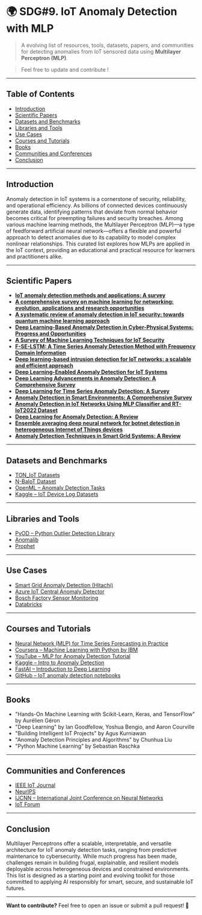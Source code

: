 
# 🌍 SDG#9. IoT Anomaly Detection with MLP

> A evolving list of resources, tools, datasets, papers, and communities for detecting anomalies from IoT sensored data using **Multilayer Perceptron (MLP)**.

> Feel free to update and contribute !

---

## Table of Contents

- [Introduction](#introduction)
- [Scientific Papers](#scientific-papers)
- [Datasets and Benchmarks](#datasets-and-benchmarks)
- [Libraries and Tools](#libraries-and-tools)
- [Use Cases](#use-cases)
- [Courses and Tutorials](#courses-and-tutorials)
- [Books](#books)
- [Communities and Conferences](#communities-and-conferences)
- [Conclusion](#conclusion)

---

## Introduction

Anomaly detection in IoT systems is a cornerstone of security, reliability, and operational efficiency. As billions of connected devices continuously generate data, identifying patterns that deviate from normal behavior becomes critical for preempting failures and security breaches. Among various machine learning methods, the Multilayer Perceptron (MLP)—a type of feedforward artificial neural network—offers a flexible and powerful approach to detect anomalies due to its capability to model complex nonlinear relationships. This curated list explores how MLPs are applied in the IoT context, providing an educational and practical resource for learners and practitioners alike.

---

## Scientific Papers

- [**IoT anomaly detection methods and applications: A survey**](https://www.sciencedirect.com/science/article/pii/S2542660522000622)
- [**A comprehensive survey on machine learning for networking: evolution, applications and research opportunities**](https://jisajournal.springeropen.com/articles/10.1186/s13174-018-0087-2) 
- [**A systematic review of anomaly detection in IoT security: towards quantum machine learning approach**](https://epjquantumtechnology.springeropen.com/articles/10.1140/epjqt/s40507-025-00414-6) 
- [**Deep Learning-Based Anomaly Detection in Cyber-Physical Systems: Progress and Opportunities**](https://arxiv.org/abs/2003.13213)
- [**A Survey of Machine Learning Techniques for IoT Security**](https://link.springer.com/chapter/10.1007/978-981-16-8062-5_9)
- [**F-SE-LSTM: A Time Series Anomaly Detection Method with Frequency
Domain Information**](https://arxiv.org/pdf/2412.02474)
- [**Deep learning-based intrusion detection for IoT networks: a scalable and efficient approach**](https://jis-eurasipjournals.springeropen.com/articles/10.1186/s13635-025-00202-w)
- [**Deep Learning-Enabled Anomaly Detection for IoT Systems**](https://papers.ssrn.com/sol3/papers.cfm?abstract_id=4258930)
- [**Deep Learning Advancements in Anomaly Detection: A Comprehensive Survey**](https://arxiv.org/html/2503.13195v1)
- [**Deep Learning for Time Series Anomaly Detection: A Survey**](https://arxiv.org/pdf/2211.05244) 
- [**Anomaly Detection in Smart Environments: A Comprehensive Survey**](https://repositorio.unican.es/xmlui/bitstream/handle/10902/33189/AnomalyDetectionSmart.pdf?sequence=3&isAllowed=y)
- [**Anomaly Detection in IoT Networks Using MLP Classifier and RT-IoT2022 Dataset**](https://ieeexplore.ieee.org/document/11070841)
- [**Deep Learning for Anomaly Detection: A Review**](https://arxiv.org/pdf/2007.02500) 
- [**Ensemble averaging deep neural network for botnet detection in heterogeneous Internet of Things devices**](https://www.nature.com/articles/s41598-024-54438-6)
- [**Anomaly Detection Techniques in Smart Grid Systems: A Review**](https://arxiv.org/abs/2306.02473)

---

## Datasets and Benchmarks

- [TON_IoT Datasets](https://research.unsw.edu.au/projects/toniot-datasets)
- [N-BaIoT Dataset](https://ieee-dataport.org/documents/n-baiot)
- [OpenML – Anomaly Detection Tasks](https://www.openml.org/search)
- [Kaggle – IoT Device Log Datasets](https://www.kaggle.com/datasets?search=IoT)

---

## Libraries and Tools

- [PyOD – Python Outlier Detection Library](https://pyod.readthedocs.io/)
- [Anomalib](https://github.com/open-edge-platform/anomalib)
- [Prophet](https://github.com/facebook/prophet)
---

## Use Cases

- [Smart Grid Anomaly Detection (Hitachi)](https://www.hitachi.com/rd/news/press/2022/0107.html)
- [Azure IoT Central Anomaly Detector](https://learn.microsoft.com/en-us/azure/iot-central/)
- [Bosch Factory Sensor Monitoring](https://www.bosch-iot-suite.com/)
- [Databricks](https://github.com/databricks-industry-solutions/iot-anomaly-detection)
---

## Courses and Tutorials

- [Neural Network (MLP) for Time Series Forecasting in Practice](https://towardsdatascience.com/neural-network-mlp-for-time-series-forecasting-in-practice-04c47c1e3711/)
- [Coursera – Machine Learning with Python by IBM](https://www.coursera.org/learn/machine-learning-with-python)
- [YouTube – MLP for Anomaly Detection Tutorial](https://www.youtube.com/results?search_query=iot+anomaly+detection+mlp)
- [Kaggle – Intro to Anomaly Detection](https://www.kaggle.com/search?q=anomaly+detection)
- [FastAI – Introduction to Deep Learning](https://course.fast.ai/)
- [GitHub – IoT anomaly detection notebooks](https://github.com/search?q=iot+anomaly+detection)

---

## Books

- "Hands-On Machine Learning with Scikit-Learn, Keras, and TensorFlow" by Aurélien Géron
- "Deep Learning" by Ian Goodfellow, Yoshua Bengio, and Aaron Courville
- "Building Intelligent IoT Projects" by Agus Kurniawan
- "Anomaly Detection Principles and Algorithms" by Chunhua Liu
- "Python Machine Learning" by Sebastian Raschka

---

## Communities and Conferences

- [IEEE IoT Journal](https://ieee-iotj.org/)
- [NeurIPS](https://nips.cc/)
- [IJCNN – International Joint Conference on Neural Networks](https://www.ijcnn.org/)
- [IoT Forum](https://iotforum.org/)

---

## Conclusion

Multilayer Perceptrons offer a scalable, interpretable, and versatile architecture for IoT anomaly detection tasks, ranging from predictive maintenance to cybersecurity. While much progress has been made, challenges remain in building frugal, explainable, and resilient models deployable across heterogeneous devices and constrained environments. This list is designed as a starting point and evolving toolkit for those committed to applying AI responsibly for smart, secure, and sustainable IoT futures.

---

**Want to contribute?** Feel free to open an issue or submit a pull request! 🎯

